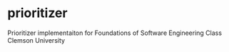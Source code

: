 # prioritizer
Prioritizer implementaiton for Foundations of Software Engineering Class Clemson University
